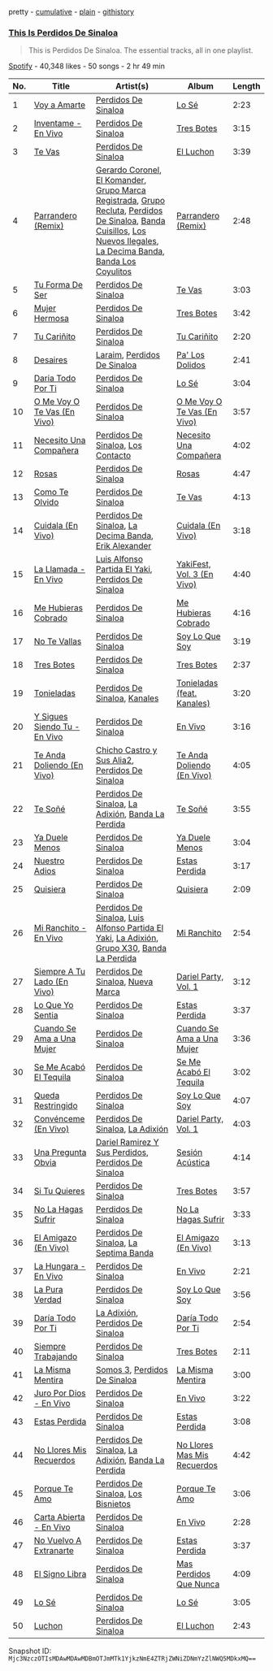 pretty - [cumulative](/playlists/cumulative/37i9dQZF1DZ06evO407nKU.md) - [plain](/playlists/plain/37i9dQZF1DZ06evO407nKU) - [githistory](https://github.githistory.xyz/mackorone/spotify-playlist-archive/blob/main/playlists/plain/37i9dQZF1DZ06evO407nKU)

### [This Is Perdidos De Sinaloa](https://open.spotify.com/playlist/37i9dQZF1DZ06evO407nKU)

> This is Perdidos De Sinaloa\. The essential tracks, all in one playlist.

[Spotify](https://open.spotify.com/user/spotify) - 40,348 likes - 50 songs - 2 hr 49 min

| No. | Title | Artist(s) | Album | Length |
|---|---|---|---|---|
| 1 | [Voy a Amarte](https://open.spotify.com/track/5SP2ca8eU4WFK2LLdVQvmx) | [Perdidos De Sinaloa](https://open.spotify.com/artist/6LNlfExL1VfbLmpkVfg4N9) | [Lo Sé](https://open.spotify.com/album/4KjidavoaeYpYJK8rmYgWp) | 2:23 |
| 2 | [Inventame \- En Vivo](https://open.spotify.com/track/0nvXL0x4NISFWRoLNfZK4U) | [Perdidos De Sinaloa](https://open.spotify.com/artist/6LNlfExL1VfbLmpkVfg4N9) | [Tres Botes](https://open.spotify.com/album/1F1owTNPqlxFw4GxQL5PKK) | 3:15 |
| 3 | [Te Vas](https://open.spotify.com/track/6E5PU4i61dEahmW37mTtk9) | [Perdidos De Sinaloa](https://open.spotify.com/artist/6LNlfExL1VfbLmpkVfg4N9) | [El Luchon](https://open.spotify.com/album/7yE5a3kEdg2Vw1WpnDcgfz) | 3:39 |
| 4 | [Parrandero \(Remix\)](https://open.spotify.com/track/62W6epdy8GM2uthWuelzFV) | [Gerardo Coronel](https://open.spotify.com/artist/6JoYL9QYbdgPb6EuE5J2pC), [El Komander](https://open.spotify.com/artist/2wC90WSKQd0BvdxJZ0mObr), [Grupo Marca Registrada](https://open.spotify.com/artist/1gW6pz5n1aK249L0GvfQCC), [Grupo Recluta](https://open.spotify.com/artist/2Dlvgi70UoJJicfKgoW5Vo), [Perdidos De Sinaloa](https://open.spotify.com/artist/6LNlfExL1VfbLmpkVfg4N9), [Banda Cuisillos](https://open.spotify.com/artist/2jPqqtZbK8JDXSz94QLpCX), [Los Nuevos Ilegales](https://open.spotify.com/artist/0dAcy3ayJIW98jdHTacqac), [La Decima Banda](https://open.spotify.com/artist/1C2CCqiE3rxq2H4ErMzz9U), [Banda Los Coyulitos](https://open.spotify.com/artist/0CVlSXCgXIMQgojZ2irFYT) | [Parrandero \(Remix\)](https://open.spotify.com/album/6fQZ0ykhEyv1f6miucC5Ey) | 2:48 |
| 5 | [Tu Forma De Ser](https://open.spotify.com/track/50jTcQY6sWdDyMWwg62d0z) | [Perdidos De Sinaloa](https://open.spotify.com/artist/6LNlfExL1VfbLmpkVfg4N9) | [Te Vas](https://open.spotify.com/album/2jq43Yl1uXnYcdn5BPtmxR) | 3:03 |
| 6 | [Mujer Hermosa](https://open.spotify.com/track/0XhaVvPNfXxl3qDV5cpg4T) | [Perdidos De Sinaloa](https://open.spotify.com/artist/6LNlfExL1VfbLmpkVfg4N9) | [Tres Botes](https://open.spotify.com/album/1F1owTNPqlxFw4GxQL5PKK) | 3:42 |
| 7 | [Tu Cariñito](https://open.spotify.com/track/2RI4LPeI4Ke4MOdmnaDDnf) | [Perdidos De Sinaloa](https://open.spotify.com/artist/6LNlfExL1VfbLmpkVfg4N9) | [Tu Cariñito](https://open.spotify.com/album/0PlRDjwGgq2MQhWNw8VQBP) | 2:20 |
| 8 | [Desaires](https://open.spotify.com/track/1Kr3Yod5u7TrZMTPqOeNto) | [Laraim](https://open.spotify.com/artist/4r5HNge7RwUJq7U9B6xDFt), [Perdidos De Sinaloa](https://open.spotify.com/artist/6LNlfExL1VfbLmpkVfg4N9) | [Pa' Los Dolidos](https://open.spotify.com/album/2GQFwhWhS0guyuKxD7hoMi) | 2:41 |
| 9 | [Daria Todo Por Ti](https://open.spotify.com/track/4mpGzQAET4KkqB3JrGtBIf) | [Perdidos De Sinaloa](https://open.spotify.com/artist/6LNlfExL1VfbLmpkVfg4N9) | [Lo Sé](https://open.spotify.com/album/4KjidavoaeYpYJK8rmYgWp) | 3:04 |
| 10 | [O Me Voy O Te Vas \(En Vivo\)](https://open.spotify.com/track/2Jz2lb2VQe3wsGE7Q5jGrP) | [Perdidos De Sinaloa](https://open.spotify.com/artist/6LNlfExL1VfbLmpkVfg4N9) | [O Me Voy O Te Vas \(En Vivo\)](https://open.spotify.com/album/0nuXdDMOIDHxiddTlmBXGF) | 3:57 |
| 11 | [Necesito Una Compañera](https://open.spotify.com/track/66W0CGvguqyyKN7P3O6vLg) | [Perdidos De Sinaloa](https://open.spotify.com/artist/6LNlfExL1VfbLmpkVfg4N9), [Los Contacto](https://open.spotify.com/artist/1T746ELZF5gDelGXV5W5KE) | [Necesito Una Compañera](https://open.spotify.com/album/1OZ7ft4l7WygLuF8AUJ80A) | 4:02 |
| 12 | [Rosas](https://open.spotify.com/track/6eWEXLzMHL4frTepZXwziY) | [Perdidos De Sinaloa](https://open.spotify.com/artist/6LNlfExL1VfbLmpkVfg4N9) | [Rosas](https://open.spotify.com/album/3hZlM7TdcIkHMyBiUB2dbh) | 4:47 |
| 13 | [Como Te Olvido](https://open.spotify.com/track/2gmX1m68Py0uWJdWDNlHnC) | [Perdidos De Sinaloa](https://open.spotify.com/artist/6LNlfExL1VfbLmpkVfg4N9) | [Te Vas](https://open.spotify.com/album/2jq43Yl1uXnYcdn5BPtmxR) | 4:13 |
| 14 | [Cuidala \(En Vivo\)](https://open.spotify.com/track/1im5XPyQaApqcc37320tvU) | [Perdidos De Sinaloa](https://open.spotify.com/artist/6LNlfExL1VfbLmpkVfg4N9), [La Decima Banda](https://open.spotify.com/artist/1C2CCqiE3rxq2H4ErMzz9U), [Erik Alexander](https://open.spotify.com/artist/1wcGLR6zJivtVU0LHUu4o9) | [Cuidala \(En Vivo\)](https://open.spotify.com/album/4cUZuVBzhtfyHKrVxcMALF) | 3:18 |
| 15 | [La Llamada \- En Vivo](https://open.spotify.com/track/04nZUWy7gHtVCvNS3wxXnZ) | [Luis Alfonso Partida El Yaki](https://open.spotify.com/artist/5l6N2hoIaP7snXdjnCULvk), [Perdidos De Sinaloa](https://open.spotify.com/artist/6LNlfExL1VfbLmpkVfg4N9) | [YakiFest, Vol\. 3 \(En Vivo\)](https://open.spotify.com/album/5MJpYaF6Ya09cDXqjYX11z) | 4:40 |
| 16 | [Me Hubieras Cobrado](https://open.spotify.com/track/7kjrKf3poQGEoNMXnQVAMs) | [Perdidos De Sinaloa](https://open.spotify.com/artist/6LNlfExL1VfbLmpkVfg4N9) | [Me Hubieras Cobrado](https://open.spotify.com/album/6X0DECa6FMHcB7oRvbNINW) | 4:16 |
| 17 | [No Te Vallas](https://open.spotify.com/track/4uiWulj8oXHzn8isGHwUfb) | [Perdidos De Sinaloa](https://open.spotify.com/artist/6LNlfExL1VfbLmpkVfg4N9) | [Soy Lo Que Soy](https://open.spotify.com/album/4kDXhqPRkNQ7cRcxjUHfoK) | 3:19 |
| 18 | [Tres Botes](https://open.spotify.com/track/2jnPxRwZw1GmFbQhPOAPGK) | [Perdidos De Sinaloa](https://open.spotify.com/artist/6LNlfExL1VfbLmpkVfg4N9) | [Tres Botes](https://open.spotify.com/album/1F1owTNPqlxFw4GxQL5PKK) | 2:37 |
| 19 | [Tonieladas](https://open.spotify.com/track/7aIlm2O6MRpMgfHkhVVyN0) | [Perdidos De Sinaloa](https://open.spotify.com/artist/6LNlfExL1VfbLmpkVfg4N9), [Kanales](https://open.spotify.com/artist/6tV9ApzzUMjXsFNHpgZmvA) | [Tonieladas \(feat\. Kanales\)](https://open.spotify.com/album/73D9IF6R7JhKsO5rtLJ1LX) | 3:20 |
| 20 | [Y Sigues Siendo Tu \- En Vivo](https://open.spotify.com/track/74pskWmh7XTcaxqaPdZHJq) | [Perdidos De Sinaloa](https://open.spotify.com/artist/6LNlfExL1VfbLmpkVfg4N9) | [En Vivo](https://open.spotify.com/album/1biWQccrv9YnXyhT1gDg2m) | 3:16 |
| 21 | [Te Anda Doliendo \(En Vivo\)](https://open.spotify.com/track/43wBR1U2zFiH4bUqmumrOV) | [Chicho Castro y Sus Alia2](https://open.spotify.com/artist/0dc0PZKnH4whnbo7cPKABC), [Perdidos De Sinaloa](https://open.spotify.com/artist/6LNlfExL1VfbLmpkVfg4N9) | [Te Anda Doliendo \(En Vivo\)](https://open.spotify.com/album/5n5hyfD2bMiVfui6mDFrOI) | 4:05 |
| 22 | [Te Soñé](https://open.spotify.com/track/7J9QZv972WMhZlxZBvswN8) | [Perdidos De Sinaloa](https://open.spotify.com/artist/6LNlfExL1VfbLmpkVfg4N9), [La Adixión](https://open.spotify.com/artist/6PWUhjINVJmwMsKGDokBH9), [Banda La Perdida](https://open.spotify.com/artist/2usEE7xArdgZAt0UbIcWnl) | [Te Soñé](https://open.spotify.com/album/1MxOELHpth8E33rUByRI37) | 3:55 |
| 23 | [Ya Duele Menos](https://open.spotify.com/track/6JeHDdT9XS85PUhpylH2eJ) | [Perdidos De Sinaloa](https://open.spotify.com/artist/6LNlfExL1VfbLmpkVfg4N9) | [Ya Duele Menos](https://open.spotify.com/album/6LqH5ZKr2oQKEQDEmuS5CW) | 3:04 |
| 24 | [Nuestro Adios](https://open.spotify.com/track/1zLX72SYG0YsB4IEKaBYx1) | [Perdidos De Sinaloa](https://open.spotify.com/artist/6LNlfExL1VfbLmpkVfg4N9) | [Estas Perdida](https://open.spotify.com/album/1CEut7ULUXYNOWoqC4Z2Nb) | 3:17 |
| 25 | [Quisiera](https://open.spotify.com/track/42DrhflA3gehVFXXJwi4sG) | [Perdidos De Sinaloa](https://open.spotify.com/artist/6LNlfExL1VfbLmpkVfg4N9) | [Quisiera](https://open.spotify.com/album/6SVYhGiUoRHJHujVXuaEuZ) | 2:09 |
| 26 | [Mi Ranchito \- En Vivo](https://open.spotify.com/track/46rZ3cUjOuzxpJqI9lCaHP) | [Perdidos De Sinaloa](https://open.spotify.com/artist/6LNlfExL1VfbLmpkVfg4N9), [Luis Alfonso Partida El Yaki](https://open.spotify.com/artist/5l6N2hoIaP7snXdjnCULvk), [La Adixión](https://open.spotify.com/artist/6PWUhjINVJmwMsKGDokBH9), [Grupo X30](https://open.spotify.com/artist/3q5RR1RLDShDlGMYRr8t4B), [Banda La Perdida](https://open.spotify.com/artist/2usEE7xArdgZAt0UbIcWnl) | [Mi Ranchito](https://open.spotify.com/album/5nQkFKC4AuQrK5yzIE338z) | 2:54 |
| 27 | [Siempre A Tu Lado \(En Vivo\)](https://open.spotify.com/track/4NXCEypmOHuVu5F0r9eUZE) | [Perdidos De Sinaloa](https://open.spotify.com/artist/6LNlfExL1VfbLmpkVfg4N9), [Nueva Marca](https://open.spotify.com/artist/347cjywtc77d0NSfzullDJ) | [Dariel Party, Vol\. 1](https://open.spotify.com/album/7q7VCZFD7JAVKztbMysdk3) | 3:12 |
| 28 | [Lo Que Yo Sentia](https://open.spotify.com/track/5BIpx4Z3ubZDJU2vRJIRR4) | [Perdidos De Sinaloa](https://open.spotify.com/artist/6LNlfExL1VfbLmpkVfg4N9) | [Estas Perdida](https://open.spotify.com/album/1CEut7ULUXYNOWoqC4Z2Nb) | 3:37 |
| 29 | [Cuando Se Ama a Una Mujer](https://open.spotify.com/track/0sQYmLOa5trLFpUWbHxpZ9) | [Perdidos De Sinaloa](https://open.spotify.com/artist/6LNlfExL1VfbLmpkVfg4N9) | [Cuando Se Ama a Una Mujer](https://open.spotify.com/album/6Hgro2Y0AyPo8NJc9hPxiw) | 3:36 |
| 30 | [Se Me Acabó El Tequila](https://open.spotify.com/track/6rFV17L3bx4ER3Q4epyDgz) | [Perdidos De Sinaloa](https://open.spotify.com/artist/6LNlfExL1VfbLmpkVfg4N9) | [Se Me Acabó El Tequila](https://open.spotify.com/album/3ZRpDk7M14JJf6OaLW70Ig) | 3:02 |
| 31 | [Queda Restringido](https://open.spotify.com/track/3ipC7qMwC2TN4zNucgJYTB) | [Perdidos De Sinaloa](https://open.spotify.com/artist/6LNlfExL1VfbLmpkVfg4N9) | [Soy Lo Que Soy](https://open.spotify.com/album/4kDXhqPRkNQ7cRcxjUHfoK) | 4:07 |
| 32 | [Convénceme \(En Vivo\)](https://open.spotify.com/track/3U4yzfEaeIMTHrPx9vQhWO) | [Perdidos De Sinaloa](https://open.spotify.com/artist/6LNlfExL1VfbLmpkVfg4N9), [La Adixión](https://open.spotify.com/artist/6PWUhjINVJmwMsKGDokBH9) | [Dariel Party, Vol\. 1](https://open.spotify.com/album/7q7VCZFD7JAVKztbMysdk3) | 4:03 |
| 33 | [Una Pregunta Obvia](https://open.spotify.com/track/7iiOtyfWI3IJqVIV7CaEfi) | [Dariel Ramirez Y Sus Perdidos](https://open.spotify.com/artist/3acX5lZj9MKXR1NcWyMeNU), [Perdidos De Sinaloa](https://open.spotify.com/artist/6LNlfExL1VfbLmpkVfg4N9) | [Sesión Acústica](https://open.spotify.com/album/1DmVpertYtEh2c3YPqnVak) | 4:14 |
| 34 | [Si Tu Quieres](https://open.spotify.com/track/2TbeBA72jmvoAXnBvnezKB) | [Perdidos De Sinaloa](https://open.spotify.com/artist/6LNlfExL1VfbLmpkVfg4N9) | [Tres Botes](https://open.spotify.com/album/1F1owTNPqlxFw4GxQL5PKK) | 3:57 |
| 35 | [No La Hagas Sufrir](https://open.spotify.com/track/30cVv2focHPXf37kpTJkfV) | [Perdidos De Sinaloa](https://open.spotify.com/artist/6LNlfExL1VfbLmpkVfg4N9) | [No La Hagas Sufrir](https://open.spotify.com/album/0Ti9OKOhKoZ56iWmUVK0As) | 3:33 |
| 36 | [El Amigazo \(En Vivo\)](https://open.spotify.com/track/5UIA7eyt28flCy6kwIiuZ1) | [Perdidos De Sinaloa](https://open.spotify.com/artist/6LNlfExL1VfbLmpkVfg4N9), [La Septima Banda](https://open.spotify.com/artist/610tJqABwgZWaRvtJoJQF0) | [El Amigazo \(En Vivo\)](https://open.spotify.com/album/6B0HeqQznYY6f7WEfQUjOJ) | 3:13 |
| 37 | [La Hungara \- En Vivo](https://open.spotify.com/track/5dwb7j5AzP2w15YIEzEKQ8) | [Perdidos De Sinaloa](https://open.spotify.com/artist/6LNlfExL1VfbLmpkVfg4N9) | [En Vivo](https://open.spotify.com/album/1biWQccrv9YnXyhT1gDg2m) | 2:21 |
| 38 | [La Pura Verdad](https://open.spotify.com/track/1A6TbVMf9EHeMzlBNqlCPY) | [Perdidos De Sinaloa](https://open.spotify.com/artist/6LNlfExL1VfbLmpkVfg4N9) | [Soy Lo Que Soy](https://open.spotify.com/album/4kDXhqPRkNQ7cRcxjUHfoK) | 3:56 |
| 39 | [Daría Todo Por Ti](https://open.spotify.com/track/1LRLWF1pMWCboN4u4xIBOv) | [La Adixión](https://open.spotify.com/artist/6PWUhjINVJmwMsKGDokBH9), [Perdidos De Sinaloa](https://open.spotify.com/artist/6LNlfExL1VfbLmpkVfg4N9) | [Daría Todo Por Ti](https://open.spotify.com/album/3mvFCw4U3GRlGEfljcgZWw) | 2:54 |
| 40 | [Siempre Trabajando](https://open.spotify.com/track/7nK9RJn7XNg5RaRE6v2eQm) | [Perdidos De Sinaloa](https://open.spotify.com/artist/6LNlfExL1VfbLmpkVfg4N9) | [Tres Botes](https://open.spotify.com/album/1F1owTNPqlxFw4GxQL5PKK) | 2:11 |
| 41 | [La Misma Mentira](https://open.spotify.com/track/63e4bOE0jakTcmQH45Wy26) | [Somos 3](https://open.spotify.com/artist/25jjzq2pqzAFzK8jTXGgc6), [Perdidos De Sinaloa](https://open.spotify.com/artist/6LNlfExL1VfbLmpkVfg4N9) | [La Misma Mentira](https://open.spotify.com/album/0bXUFZQiSAYIzVXdlDr2h1) | 3:00 |
| 42 | [Juro Por Dios \- En Vivo](https://open.spotify.com/track/3RT87P7CZdHibJViDNbQ66) | [Perdidos De Sinaloa](https://open.spotify.com/artist/6LNlfExL1VfbLmpkVfg4N9) | [En Vivo](https://open.spotify.com/album/1biWQccrv9YnXyhT1gDg2m) | 3:22 |
| 43 | [Estas Perdida](https://open.spotify.com/track/7M4QBn5HeBqWvMZvDrP6Jn) | [Perdidos De Sinaloa](https://open.spotify.com/artist/6LNlfExL1VfbLmpkVfg4N9) | [Estas Perdida](https://open.spotify.com/album/1CEut7ULUXYNOWoqC4Z2Nb) | 3:08 |
| 44 | [No Llores Mis Recuerdos](https://open.spotify.com/track/69GwBecGipqhLGjlCRGLa5) | [Perdidos De Sinaloa](https://open.spotify.com/artist/6LNlfExL1VfbLmpkVfg4N9), [La Adixión](https://open.spotify.com/artist/6PWUhjINVJmwMsKGDokBH9), [Banda La Perdida](https://open.spotify.com/artist/2usEE7xArdgZAt0UbIcWnl) | [No Llores Mas Mis Recuerdos](https://open.spotify.com/album/7K7K6b1Z7G7o5T7i5EdPD0) | 4:42 |
| 45 | [Porque Te Amo](https://open.spotify.com/track/2HNbR9kQlVV6GZNpK8fdvh) | [Perdidos De Sinaloa](https://open.spotify.com/artist/6LNlfExL1VfbLmpkVfg4N9), [Los Bisnietos](https://open.spotify.com/artist/2czRyfozcZnSOYR3tF8vE7) | [Porque Te Amo](https://open.spotify.com/album/4iX8wQOf7j8lD6fYLaSIqg) | 3:06 |
| 46 | [Carta Abierta \- En Vivo](https://open.spotify.com/track/6fR8JchZYueUVGY5NojnMs) | [Perdidos De Sinaloa](https://open.spotify.com/artist/6LNlfExL1VfbLmpkVfg4N9) | [En Vivo](https://open.spotify.com/album/1biWQccrv9YnXyhT1gDg2m) | 2:28 |
| 47 | [No Vuelvo A Extranarte](https://open.spotify.com/track/40TKsH6bIiGJ58vU2G8HhQ) | [Perdidos De Sinaloa](https://open.spotify.com/artist/6LNlfExL1VfbLmpkVfg4N9) | [Estas Perdida](https://open.spotify.com/album/1CEut7ULUXYNOWoqC4Z2Nb) | 3:37 |
| 48 | [El Signo Libra](https://open.spotify.com/track/7mUF4SXvY2KvQhcZ1LPIy7) | [Perdidos De Sinaloa](https://open.spotify.com/artist/6LNlfExL1VfbLmpkVfg4N9) | [Mas Perdidos Que Nunca](https://open.spotify.com/album/24UEPopyd47zBd1J4Czvie) | 4:09 |
| 49 | [Lo Sé](https://open.spotify.com/track/6FOdDUjwDhXKj7SO2wONlo) | [Perdidos De Sinaloa](https://open.spotify.com/artist/6LNlfExL1VfbLmpkVfg4N9) | [Lo Sé](https://open.spotify.com/album/4KjidavoaeYpYJK8rmYgWp) | 3:05 |
| 50 | [Luchon](https://open.spotify.com/track/3SbiPpfN0l8BmeQZOFKUWu) | [Perdidos De Sinaloa](https://open.spotify.com/artist/6LNlfExL1VfbLmpkVfg4N9) | [El Luchon](https://open.spotify.com/album/7yE5a3kEdg2Vw1WpnDcgfz) | 2:43 |

Snapshot ID: `Mjc3NzczOTIsMDAwMDAwMDBmOTJmMTk1YjkzNmE4ZTRjZWNiZDNmYzZlNWQ5MDkxMQ==`
